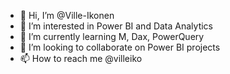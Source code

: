 - 👋 Hi, I’m @Ville-Ikonen
- 👀 I’m interested in Power BI and Data Analytics
- 🌱 I’m currently learning M, Dax, PowerQuery
- 💞️ I’m looking to collaborate on Power BI projects
- 📫 How to reach me @villeiko

<!---
Ville-Ikonen/Ville-Ikonen is a ✨ special ✨ repository because its `README.md` (this file) appears on your GitHub profile.
You can click the Preview link to take a look at your changes.
--->
